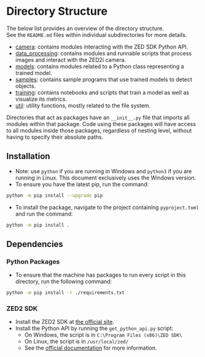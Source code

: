 # Directory Structure
The below list provides an overview of the directory structure.\
See the `README.md` files within individual subdirectories for more details.
* [camera](camera/README.md): contains modules interacting with the ZED SDK Python API.
* [data_processing](data_processing/README.md): contains modules and runnable scripts that process images and interact with the ZED2i camera.
* [models](models/python/README.md): contains modules related to a Python class representing a trained model.
* [samples](samples/python/README.md): contains sample programs that use trained models to detect objects.
* [training](training/README.md): contains notebooks and scripts that train a model as well as visualize its metrics.
* [util](util/README.md): utility functions, mostly related to the file system.

Directories that act as packages have an `__init__.py` file that imports all modules within that package.
Code using these packages will have access to all modules inside those packages, regardless of nesting level, without having to specify their absolute paths.

## Installation
* Note: use `python` if you are running in Windows and `python3` if you are running in Linux.
This document exclusively uses the Windows version.
* To ensure you have the latest pip, run the command:
```bash
python -m pip install --upgrade pip
```
* To install the package, navigate to the project containing `pyproject.toml` and run the command:
```bash
python -m pip install .
```

## Dependencies
### Python Packages
* To ensure that the machine has packages to run every script in this directory, run the following command:
```bash
python -m pip install -r ./requirements.txt
```

### ZED2 SDK
* Install the ZED2 SDK at [the official site](https://www.stereolabs.com/developers/release/).
* Install the Python API by running the `get_python_api.py` script:
	* On Windows, the script is in `C:\Program Files (x86)\ZED SDK\`
	* On Linux, the script is in `/usr/local/zed/`
	* See the [official documentation](https://www.stereolabs.com/docs/app-development/python/install/#installing-the-python-api) for more information.
